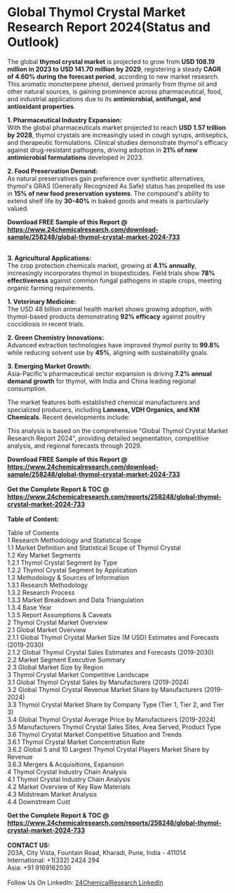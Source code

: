 <h1>Global Thymol Crystal Market Research Report 2024(Status and Outlook)</h1><p>The global <strong>thymol crystal market</strong> is projected to grow from <strong>USD 108.19 million in 2023 to USD 141.70 million by 2029</strong>, registering a steady <strong>CAGR of 4.60% during the forecast period</strong>, according to new market research. This aromatic monoterpene phenol, derived primarily from thyme oil and other natural sources, is gaining prominence across pharmaceutical, food, and industrial applications due to its <strong>antimicrobial, antifungal, and antioxidant properties</strong>.</p><p><strong>1. Pharmaceutical Industry Expansion:</strong><br>
With the global pharmaceuticals market projected to reach <strong>USD 1.57 trillion by 2028</strong>, thymol crystals are increasingly used in cough syrups, antiseptics, and therapeutic formulations. Clinical studies demonstrate thymol's efficacy against drug-resistant pathogens, driving adoption in <strong>21% of new antimicrobial formulations</strong> developed in 2023.</p><p><strong>2. Food Preservation Demand:</strong><br>
As natural preservatives gain preference over synthetic alternatives, thymol's GRAS (Generally Recognized As Safe) status has propelled its use in <strong>15% of new food preservation systems</strong>. The compound's ability to extend shelf life by <strong>30-40%</strong> in baked goods and meats is particularly valued.</p><div><b>Download FREE Sample of this Report @ 
            <a href="https://www.24chemicalresearch.com/download-sample/258248/global-thymol-crystal-market-2024-733">
            https://www.24chemicalresearch.com/download-sample/258248/global-thymol-crystal-market-2024-733</a></b></div><br><p><strong>3. Agricultural Applications:</strong><br>
The crop protection chemicals market, growing at <strong>4.1% annually</strong>, increasingly incorporates thymol in biopesticides. Field trials show <strong>78% effectiveness</strong> against common fungal pathogens in staple crops, meeting organic farming requirements.</p><p><strong>1. Veterinary Medicine:</strong><br>
The USD 48 billion animal health market shows growing adoption, with thymol-based products demonstrating <strong>92% efficacy</strong> against poultry coccidiosis in recent trials.</p><p><strong>2. Green Chemistry Innovations:</strong><br>
Advanced extraction technologies have improved thymol purity to <strong>99.8%</strong> while reducing solvent use by <strong>45%</strong>, aligning with sustainability goals.</p><p><strong>3. Emerging Market Growth:</strong><br>
Asia-Pacific's pharmaceutical sector expansion is driving <strong>7.2% annual demand growth</strong> for thymol, with India and China leading regional consumption.</p><p>The market features both established chemical manufacturers and specialized producers, including <strong>Lanxess, VDH Organics, and KM Chemicals</strong>. Recent developments include:</p><p>This analysis is based on the comprehensive "Global Thymol Crystal Market Research Report 2024", providing detailed segmentation, competitive analysis, and regional forecasts through 2029.</p><div><b>Download FREE Sample of this Report @ 
            <a href="https://www.24chemicalresearch.com/download-sample/258248/global-thymol-crystal-market-2024-733">
            https://www.24chemicalresearch.com/download-sample/258248/global-thymol-crystal-market-2024-733</a></b></div><br><div><b>Get the Complete Report & TOC @ 
            <a href="https://www.24chemicalresearch.com/reports/258248/global-thymol-crystal-market-2024-733">
            https://www.24chemicalresearch.com/reports/258248/global-thymol-crystal-market-2024-733</a></b></div><br>
            <b>Table of Content:</b><p>Table of Contents<br />
1 Research Methodology and Statistical Scope<br />
1.1 Market Definition and Statistical Scope of Thymol Crystal<br />
1.2 Key Market Segments<br />
1.2.1 Thymol Crystal Segment by Type<br />
1.2.2 Thymol Crystal Segment by Application<br />
1.3 Methodology & Sources of Information<br />
1.3.1 Research Methodology<br />
1.3.2 Research Process<br />
1.3.3 Market Breakdown and Data Triangulation<br />
1.3.4 Base Year<br />
1.3.5 Report Assumptions & Caveats<br />
2 Thymol Crystal Market Overview<br />
2.1 Global Market Overview<br />
2.1.1 Global Thymol Crystal Market Size (M USD) Estimates and Forecasts (2019-2030)<br />
2.1.2 Global Thymol Crystal Sales Estimates and Forecasts (2019-2030)<br />
2.2 Market Segment Executive Summary<br />
2.3 Global Market Size by Region<br />
3 Thymol Crystal Market Competitive Landscape<br />
3.1 Global Thymol Crystal Sales by Manufacturers (2019-2024)<br />
3.2 Global Thymol Crystal Revenue Market Share by Manufacturers (2019-2024)<br />
3.3 Thymol Crystal Market Share by Company Type (Tier 1, Tier 2, and Tier 3)<br />
3.4 Global Thymol Crystal Average Price by Manufacturers (2019-2024)<br />
3.5 Manufacturers Thymol Crystal Sales Sites, Area Served, Product Type<br />
3.6 Thymol Crystal Market Competitive Situation and Trends<br />
3.6.1 Thymol Crystal Market Concentration Rate<br />
3.6.2 Global 5 and 10 Largest Thymol Crystal Players Market Share by Revenue<br />
3.6.3 Mergers & Acquisitions, Expansion<br />
4 Thymol Crystal Industry Chain Analysis<br />
4.1 Thymol Crystal Industry Chain Analysis<br />
4.2 Market Overview of Key Raw Materials<br />
4.3 Midstream Market Analysis<br />
4.4 Downstream Cust</p><div><b>Get the Complete Report & TOC @ 
            <a href="https://www.24chemicalresearch.com/reports/258248/global-thymol-crystal-market-2024-733">
            https://www.24chemicalresearch.com/reports/258248/global-thymol-crystal-market-2024-733</a></b></div><br><b>CONTACT US:</b><br>
            203A, City Vista, Fountain Road, Kharadi, Pune, India - 411014<br>
            International: +1(332) 2424 294<br>
            Asia: +91 9169162030 <br><br>
            Follow Us On LinkedIn: <a href="https://www.linkedin.com/company/24chemicalresearch/">24ChemicalResearch LinkedIn</a>